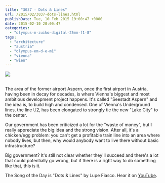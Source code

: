 ```yaml
---
title: "3037 - Dots & Lines"
url: /2015/02/3037-dots-lines.html
publishDate: Tue, 10 Feb 2015 19:00:47 +0000
date: 2015-02-10 20:00:47
categories: 
  - "olympus-m-zuiko-digital-25mm-f1-8"
tags: 
  - "architecture"
  - "austria"
  - "olympus-om-d-e-m1"
  - "vienna"
  - "wien"
---
```

<div class="container">
<div class="center"><a target="_blank" href="https://d25zfm9zpd7gm5.cloudfront.net/1200x1200/2015/20150201_151733_lr.jpg"><img src="https://d25zfm9zpd7gm5.cloudfront.net/0600x0600/2015/20150201_151733_lr.jpg" /></a></div>
</div>
<br />

The area of the former airport Aspern, once the first airport in Austria, having been in decay for decades, is where Vienna's biggest and most ambitious development project happens. It's called "Seestadt Aspern" and the idea is, to build high and condensed. One of Vienna's Underground lines, the line U2, has been elongated to strongly tie the new "Lake City" to the center. 

Our government has been criticized a lot for the "waste of money", but I really appreciate the big idea and the strong vision. After all, it's a chicken/egg problem: you can't get a profitable train line into an area where nobody lives, but then, why would anybody want to live there without basic infrastructure? 

Big government? It's still not clear whether they'll succeed and there's a lot that could potentially go wrong, but if there is a right way to do something like that, this is it.

The Song of the Day is "Dots & Lines" by Lupe Fiasco. Hear it on <a href="https://www.youtube.com/watch?v=vHT2bDiQZuE" target="_blank">YouTube</a>.
